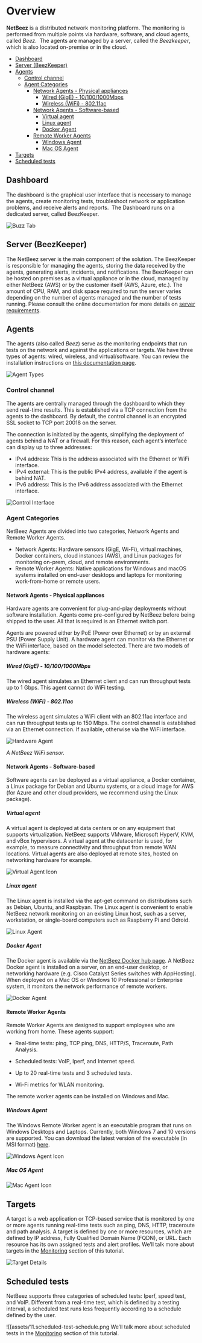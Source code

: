 # Overview
**NetBeez** is a distributed network monitoring platform. The monitoring is performed from multiple points via hardware, software, and cloud agents, called *Beez*.  The agents are managed by a server, called the *Beezkeeper*, which is also located on-premise or in the cloud. 

- [Dashboard](#dashboard)
- [Server (BeezKeeper)](#server-beezkeeper)
- [Agents](#agents)
	- [Control channel](#control-channel)
	- [Agent Categories](#agent-categories)
		- [Network Agents - Physical appliances](#network-agents---physical-appliances)
			- [Wired (GigE) - 10/100/1000Mbps](#wired-gige---101001000mbps)
			- [Wireless (WiFi) - 802.11ac](#wireless-wifi---80211ac)
		- [Network Agents - Software-based](#network-agents---software-based)
			- [Virtual agent](#virtual-agent)
			- [Linux agent](#linux-agent)
			- [Docker Agent](#docker-agent)
		- [Remote Worker Agents](#remote-worker-agents)
			- [Windows Agent](#windows-agent)
			- [Mac OS Agent](#mac-os-agent)
- [Targets](#targets)
- [Scheduled tests](#scheduled-tests)

## Dashboard
The dashboard is the graphical user interface that is necessary to manage the agents, create monitoring tests, troubleshoot network or application problems, and receive alerts and reports.  The Dashboard runs on a dedicated server, called BeezKeeper. 

![Buzz Tab](assets/1.dashboard-buzztab.png)
## Server (BeezKeeper)
The NetBeez server is the main component of the solution. The BeezKeeper is responsible for managing the agents, storing the data received by the agents, generating alerts, incidents, and notifications. The BeezKeeper can be hosted on premises as a virtual appliance or in the cloud, managed by either NetBeez (AWS) or by the customer itself (AWS, Azure, etc.). The amount of CPU, RAM, and disk space required to run the server varies depending on the number of agents managed and the number of tests running. Please consult the online documentation for more details on [server requirements](https://netbeez.zendesk.com/hc/en-us/articles/360031332291).
## Agents
The agents (also called *Beez*) serve as the monitoring endpoints that run tests on the network and against the applications or targets. We have three types of agents: wired, wireless, and virtual/software. You can review the installation instructions on [this documentation page](https://netbeez.zendesk.com/hc/en-us/articles/204333545-Agent-Types). 

![Agent Types](assets/2.agent-types.png)
### Control channel

The agents are centrally managed through the dashboard to which they send real-time results. This is established via a TCP connection from the agents to the dashboard. By default, the control channel is an encrypted SSL socket to TCP port 20018 on the server. 

The connection is initiated by the agents, simplifying the deployment of agents behind a NAT or a firewall. For this reason, each agent’s interface can display up to three addresses:

- IPv4 address: This is the address associated with the Ethernet or WiFi interface.
- IPv4 external: This is the public IPv4 address, available if the agent is behind NAT.
- IPv6 address: This is the IPv6 address associated with the Ethernet interface.

![Control Interface](assets/3.control-interface.png)
### Agent Categories

NetBeez Agents are divided into two categories, Network Agents and Remote Worker Agents.

- Network Agents: Hardware sensors (GigE, Wi-Fi), virtual machines, Docker containers, cloud instances (AWS), and Linux packages for monitoring on-prem, cloud, and remote environments.
- Remote Worker Agents: Native applications for Windows and macOS systems installed on end-user desktops and laptops for monitoring work-from-home or remote users.
#### Network Agents - Physical appliances

Hardware agents are convenient for plug-and-play deployments without software installation. Agents come pre-configured by NetBeez before being shipped to the user. All that is required is an Ethernet switch port.

Agents are powered either by PoE (Power over Ethernet) or by an external PSU (Power Supply Unit). A hardware agent can monitor via the Ethernet or the WiFi interface, based on the model selected. There are two models of hardware agents:
##### Wired (GigE) - 10/100/1000Mbps

The wired agent simulates an Ethernet client and can run throughput tests up to 1 Gbps. This agent cannot do WiFi testing.

##### Wireless (WiFi) - 802.11ac

The wireless agent simulates a WiFi client with an 802.11ac interface and can run throughput tests up to 150 Mbps. The control channel is established via an Ethernet connection. If available, otherwise via the WiFi interface.

![Hardware Agent](assets/4.hardware-agent.png)

*A NetBeez WiFi sensor.*

#### Network Agents - Software-based
Software agents can be deployed as a virtual appliance, a Docker container, a Linux package for Debian and Ubuntu systems, or a cloud image for AWS (for Azure and other cloud providers, we recommend using the Linux package).
##### Virtual agent
A virtual agent is deployed at data centers or on any equipment that supports virtualization. NetBeez supports VMware, Microsoft HyperV, KVM, and vBox hypervisors. A virtual agent at the datacenter is used, for example, to measure connectivity and throughput from remote WAN locations. Virtual agents are also deployed at remote sites, hosted on networking hardware for example. 

![Virtual Agent Icon](assets/5.virtual-agent-icon.png)
##### Linux agent
The Linux agent is installed via the apt-get command on distributions such as Debian, Ubuntu, and Raspbyan. The Linux agent is convenient to enable NetBeez network monitoring on an existing Linux host, such as a server, workstation, or single-board computers such as Raspberry Pi and Odroid.

![Linux Agent](assets/6.linux-agent-icon.png)
##### Docker Agent
The Docker agent is available via the [NetBeez Docker hub page](https://hub.docker.com/r/netbeez/nb-agent). A NetBeez Docker agent is installed on a server, on an end-user desktop, or networking hardware (e.g. Cisco Catalyst Series switches with AppHosting). When deployed on a Mac OS or Windows 10 Professional or Enterprise system, it monitors the network performance of remote workers.

![Docker Agent](assets/7.docker-agent-icon.png)
#### Remote Worker Agents

Remote Worker Agents are designed to support employees who are working from home. These agents support:

- Real-time tests: ping, TCP ping, DNS, HTTP/S, Traceroute, Path Analysis.
    
- Scheduled tests: VoIP, Iperf, and Internet speed.
    
- Up to 20 real-time tests and 3 scheduled tests.
    
- Wi-Fi metrics for WLAN monitoring.
    

The remote worker agents can be installed on Windows and Mac.

##### Windows Agent

The Windows Remote Worker agent is an executable program that runs on Windows Desktops and Laptops. Currently, both Windows 7 and 10 versions are supported. You can download the latest version of the executable (in MSI format) [here](https://github.com/netbeez/windows/releases/latest).

![Windows Agent Icon](assets/8.windows-agent-icon.png)

##### Mac OS Agent

![Mac Agent Icon](assets/9.mac-agent-icon.png)

## Targets
A target is a web application or TCP-based service that is monitored by one or more agents running real-time tests such as ping, DNS, HTTP, traceroute and path analysis. A target is defined by one or more resources, which are defined by IP address, Fully Qualified Domain Name (FQDN), or URL. Each resource has its own assigned tests and alert profiles. We’ll talk more about targets in the [Monitoring](https://docs.google.com/document/d/1GsIWkWI3mMj2xqG0Ce_1BNrb8t8RhePK_bokT24sjo4/edit#heading=h.f8ca4ozijm9s) section of this tutorial.

![Target Details](assets/10.target-details.png)
## Scheduled tests

NetBeez supports three categories of scheduled tests: Iperf, speed test, and VoIP. Different from a real-time test, which is defined by a testing interval, a scheduled test runs less frequently according to a schedule defined by the user.

![[assets/11.scheduled-test-schedule.png
We’ll talk more about scheduled tests in the [Monitoring](https://docs.google.com/document/d/1GsIWkWI3mMj2xqG0Ce_1BNrb8t8RhePK_bokT24sjo4/edit#heading=h.f8ca4ozijm9s) section of this tutorial.